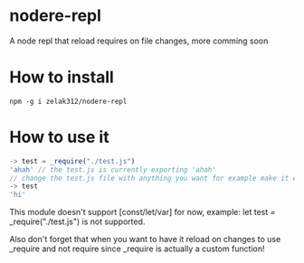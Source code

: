 # nodere-repl

A node repl that reload requires on file changes, more comming soon

# How to install
`npm -g i zelak312/nodere-repl`

# How to use it
```js
-> test = _require("./test.js")
'ahah' // the test.js is currently exporting 'ahah'
// change the test.js file with anything you want for example make it export 'hi'
-> test
'hi'
```

This module doesn't support [const/let/var] for now, example: let test = _require("./test.js") is not supported.

Also don't forget that when you want to have it reload on changes to use _require and not require since _require is actually a custom function!
